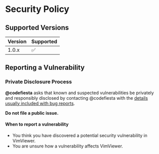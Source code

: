 # Security Policy

## Supported Versions

| Version | Supported          |
| ------- | ------------------ |
| 1.0.x   | :white_check_mark: |

<!--| < 1.0   | :x:                |-->

## Reporting a Vulnerability

### Private Disclosure Process

**@codefiesta** asks that known and suspected vulnerabilities be privately and responsibly disclosed by contacting @codefiesta
with the [details usually included with bug reports][issue-template].

**Do not file a public issue.**

#### When to report a vulnerability

* You think you have discovered a potential security vulnerability in VimViewer.
* You are unsure how a vulnerability affects VimViewer.

[issue-template]: https://github.com/codefiesta/VimViewer/blob/main/.github/ISSUE_TEMPLATE/bug_report.md
  

